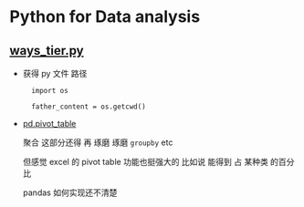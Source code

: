 # Python for Data analysis

## [ways_tier.py](https://github.com/HuZiPy/MyCode_in_GM-China/blob/master/Python/ways_tier.py)

* 获得 py 文件 路径
	
		import os

		father_content = os.getcwd()
		
* [pd.pivot_table](https://pandas.pydata.org/pandas-docs/stable/reference/api/pandas.pivot_table.html)

  聚合 这部分还得 再 琢磨 琢磨 `groupby`  etc   

  但感觉 excel 的 pivot table 功能也挺强大的  比如说 能得到 占 某种类 的百分比
	
  pandas 如何实现还不清楚
